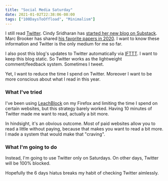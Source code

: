 ```yaml
---
title: "Social Media Saturday"
date: 2021-01-02T22:38:06-08:00
tags: ["100DaysToOffload", "Minimalism"]
---
```

I still read [Twitter](https://twitter.com/). Cindy Sridharan has [started her new blog on Substack](https://twitter.com/copyconstruct/status/1345138702578716672). Marc Brooker has shared [his favorite papers in 2020](https://twitter.com/MarcJBrooker/status/1344779967276597249). I want to know these information and Twitter is the only medium for me so far.

I also post this blog's updates to Twitter automatically via [IFTTT](https://ifttt.com/). I want to keep this blog static. So Twitter works as the lightweight comment/feedback system. Sometimes I tweet.

Yet, I want to reduce the time I spend on Twitter. Moreover I want to be more conscious about what I read in this year.

### What I've tried

I've been using [LeachBlock](https://www.proginosko.com/leechblock/) on my Firefox and limiting the time I spend on certain websites, but this strategy barely worked. Having 10 minutes of Twitter made me want to read, actually a bit more.

In hindsight, it's an obvious outcome. Most of paid websites allow you to read a little without paying, because that makes you want to read a bit more. I made a system that would make that "craving".

### What I'm going to do

Instead, I'm going to use Twitter only on Saturdays. On other days, Twitter will be 100% blocked.

Hopefully the 6 days hiatus breaks my habit of checking Twitter aimlessly.
